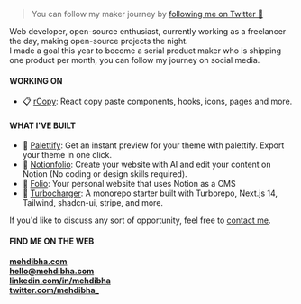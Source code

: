 > You can follow my maker journey by [following me on Twitter 💌](https://www.twitter.com/mehdibha_)

Web developer, open-source enthusiast, currently working as a freelancer the day, making open-source projects the night. 
<br/>
I made a goal this year to become a serial product maker who is shipping one product per month, you can follow my journey on social media.

#### WORKING ON
- 📋 [rCopy](https://github.com/mehdibha/rCopy): React copy paste components, hooks, icons, pages and more.

#### WHAT I'VE BUILT
- 🎨 [Palettify](https://github.com/mehdibha/palettify): Get an instant preview for your theme with palettify. Export your theme in one click.
- 📖 [Notionfolio](https://notionfol.io): Create your website with AI and edit your content on Notion (No coding or design skills required).
- 📑 [Folio](https://github.com/mehdibha/notion-portfolio-blog): Your personal website that uses Notion as a CMS
- 🚀 [Turbocharger](https://github.com/mehdibha/turbocharger): A monorepo starter built with Turborepo, Next.js 14, Tailwind, shadcn-ui, stripe, and more.
  
If you'd like to discuss any sort of opportunity, feel free to [contact me](mailto:hello@mehdibha.com).

#### FIND ME ON THE WEB
**<a href="https://www.mehdibha.com">mehdibha.com</a>**<br/>
**hello@mehdibha.com**<br/>
**<a href="https://www.linkedin.com/in/mehdibha/">linkedin.com/in/mehdibha</a>**<br/>
**<a href="https://twitter.com/mehdibha_">twitter.com/mehdibha_</a>**
